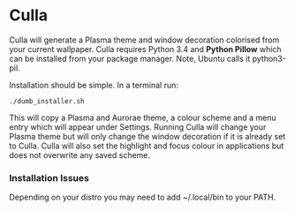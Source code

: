# Culla
Culla will generate a Plasma theme and window decoration colorised from your current wallpaper. Culla requires Python 3.4 and **Python Pillow** which can be installed from your package manager. Note, Ubuntu calls it python3-pil.

Installation should be simple. In a terminal run:
```
./dumb_installer.sh
```
This will copy a Plasma and Aurorae theme, a colour scheme and a menu entry which will appear under Settings. Running Culla will change your Plasma theme but will only change the window decoration if it is already set to Culla. Culla will also set the highlight and focus colour in applications but does not overwrite any saved scheme.

### Installation Issues
Depending on your distro you may need to add ~/.local/bin to your PATH.
